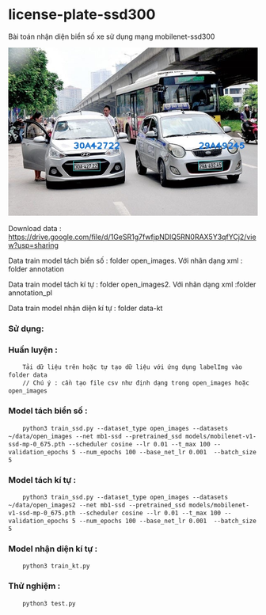 # license-plate-ssd300

Bài toán nhận diện biển số xe sử dụng mạng mobilenet-ssd300

![Example of Mobile SSD](readme_ssd_example.jpg  "Example of Mobile SSD(Courtesy of https://www.pexels.com/@mirit-assaf-299757 for the image.")

Download data : https://drive.google.com/file/d/1GeSR1g7fwfjpNDlQ5RN0RAX5Y3qfYCj2/view?usp=sharing

Data train model tách biển số  : folder open_images. Với nhãn dạng xml : folder annotation

Data train model tách kí tự : folder open_images2. Với nhãn dạng xml :folder annotation_pl

Data train model nhận diện kí tự : folder data-kt

### Sử dụng: 

### Huấn luyện :
        Tải dữ liệu trên hoặc tự tạo dữ liệu với ứng dụng labelImg vào folder data
        // Chú ý : cần tạo file csv như định dạng trong open_images hoặc open_images
### Model tách biển số : 
        python3 train_ssd.py --dataset_type open_images --datasets ~/data/open_images --net mb1-ssd --pretrained_ssd models/mobilenet-v1-ssd-mp-0_675.pth --scheduler cosine --lr 0.01 --t_max 100 --validation_epochs 5 --num_epochs 100 --base_net_lr 0.001  --batch_size 5 
### Model tách kí tự : 
        python3 train_ssd.py --dataset_type open_images --datasets ~/data/open_images2 --net mb1-ssd --pretrained_ssd models/mobilenet-v1-ssd-mp-0_675.pth --scheduler cosine --lr 0.01 --t_max 100 --validation_epochs 5 --num_epochs 100 --base_net_lr 0.001  --batch_size 5
### Model nhận diện kí tự :
        python3 train_kt.py
### Thử nghiệm : 
        python3 test.py
